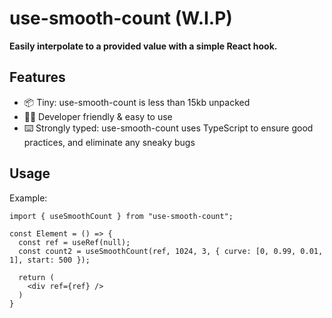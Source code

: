 # use-smooth-count (W.I.P)
__Easily interpolate to a provided value with a simple React hook.__

## Features

- 📦 Tiny: use-smooth-count is less than 15kb unpacked
- 👨‍💻 Developer friendly & easy to use
- ⌨️ Strongly typed: use-smooth-count uses TypeScript to ensure good practices, and eliminate any sneaky bugs


## Usage

Example: 

```tsx
import { useSmoothCount } from "use-smooth-count";

const Element = () => {
  const ref = useRef(null);
  const count2 = useSmoothCount(ref, 1024, 3, { curve: [0, 0.99, 0.01, 1], start: 500 });
  
  return (
    <div ref={ref} />
  )
}

```
